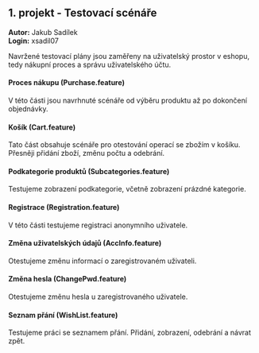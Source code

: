 ## 1. projekt - Testovací scénáře
**Autor:** Jakub Sadílek  
**Login:** xsadil07

Navržené testovací plány jsou zaměřeny na uživatelský prostor v eshopu, tedy nákupní proces a správu uživatelského účtu.

#### Proces nákupu (Purchase.feature)
V této části jsou navrhnuté scénáře od výběru produktu až po dokončení objednávky.

#### Košík (Cart.feature)
Tato část obsahuje scénáře pro otestování operací se zbožím v košíku. Přesněji přidání zboží, změnu počtu a odebrání.

#### Podkategorie produktů (Subcategories.feature)
Testujeme zobrazení podkategorie, včetně zobrazení prázdné kategorie.

#### Registrace (Registration.feature)
V této části testujeme registraci anonymního uživatele.

#### Změna uživatelských údajů (AccInfo.feature)
Otestujeme změnu informací o zaregistrovaném uživateli.

#### Změna hesla (ChangePwd.feature)
Otestujeme změnu hesla u zaregistrovaného uživatele.

#### Seznam přání (WishList.feature)
Testujeme práci se seznamem přání. Přidání, zobrazení, odebrání a návrat zpět.
